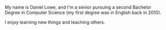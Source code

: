 My name is Daniel Lowe, and I'm a senior pursuing a second Bachelor Degree in Computer Science (my first degree was in English back in 2010).  

I enjoy learning new things and teaching others.
